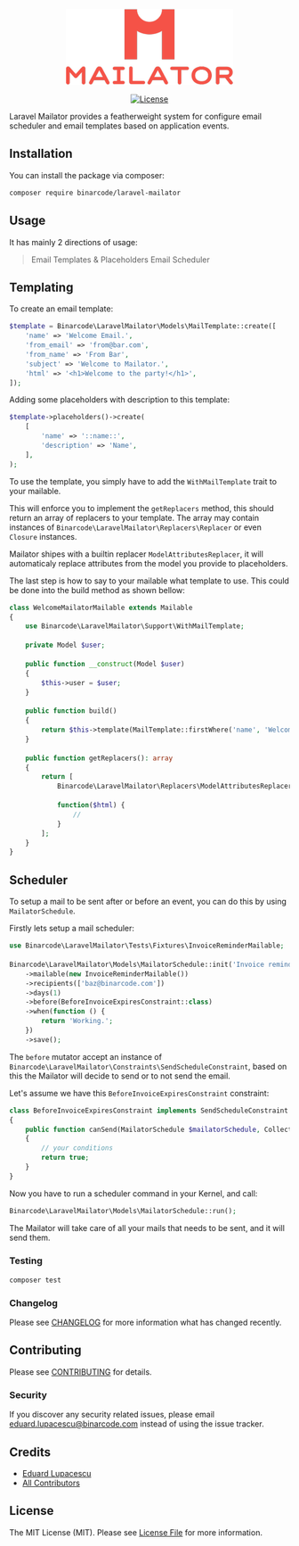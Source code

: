 <p align="center"><img src="https://github.com/BinarCode/laravel-mailator/blob/master/docs/logo.png"></p>

<p align="center">
    <a href="https://packagist.org/packages/BinarCode/larave-mailator"><img src="https://poser.pugx.org/BinarCode/larave-mailator/license.svg" alt="License"></a>
</p>

Laravel Mailator provides a featherweight system for configure email scheduler and email templates based on application events.

## Installation

You can install the package via composer:

```bash
composer require binarcode/laravel-mailator
```

## Usage

It has mainly 2 directions of usage:

> Email Templates & Placeholders
> Email Scheduler


## Templating

To create an email template:

``` php
$template = Binarcode\LaravelMailator\Models\MailTemplate::create([
    'name' => 'Welcome Email.',
    'from_email' => 'from@bar.com',
    'from_name' => 'From Bar',
    'subject' => 'Welcome to Mailator.',
    'html' => '<h1>Welcome to the party!</h1>',
]);
```

Adding some placeholders with description to this template:

```php
$template->placeholders()->create(
    [
        'name' => '::name::',
        'description' => 'Name',
    ],
);
```

To use the template, you simply have to add the `WithMailTemplate` trait to your mailable.

This will enforce you to implement the `getReplacers` method, this should return an array of replacers to your template. The array may contain instances of `Binarcode\LaravelMailator\Replacers\Replacer` or even `Closure` instances.  

Mailator shipes with a builtin replacer `ModelAttributesReplacer`, it will automaticaly replace attributes from the model you provide to placeholders.

The last step is how to say to your mailable what template to use. This could be done into the build method as shown bellow:

```php
class WelcomeMailatorMailable extends Mailable
{
    use Binarcode\LaravelMailator\Support\WithMailTemplate;
    
    private Model $user;
    
    public function __construct(Model $user)
    {
        $this->user = $user;
    }
    
    public function build()
    {
        return $this->template(MailTemplate::firstWhere('name', 'Welcome Email.'));
    }

    public function getReplacers(): array
    {
        return [
            Binarcode\LaravelMailator\Replacers\ModelAttributesReplacer::makeWithModel($this->user),

            function($html) {
                //
            }       
        ];
    }
}
```


## Scheduler

To setup a mail to be sent after or before an event, you can do this by using `MailatorSchedule`. 

Firstly lets setup a mail scheduler:

```php
use Binarcode\LaravelMailator\Tests\Fixtures\InvoiceReminderMailable;

Binarcode\LaravelMailator\Models\MailatorSchedule::init('Invoice reminder.')
    ->mailable(new InvoiceReminderMailable())
    ->recipients(['baz@binarcode.com'])
    ->days(1)
    ->before(BeforeInvoiceExpiresConstraint::class)
    ->when(function () {
        return 'Working.';
    })
    ->save();
```

The `before` mutator accept an instance of `Binarcode\LaravelMailator\Constraints\SendScheduleConstraint`, based on this the Mailator will decide to send or to not send the email.

Let's assume we have this `BeforeInvoiceExpiresConstraint` constraint:

```php
class BeforeInvoiceExpiresConstraint implements SendScheduleConstraint
{
    public function canSend(MailatorSchedule $mailatorSchedule, Collection $log): bool
    {
        // your conditions
        return true;
    }
}
```

Now you have to run a scheduler command in your Kernel, and call:

```php
Binarcode\LaravelMailator\Models\MailatorSchedule::run();
```

The Mailator will take care of all your mails that needs to be sent, and it will send them.

### Testing

``` bash
composer test
```

### Changelog

Please see [CHANGELOG](CHANGELOG.md) for more information what has changed recently.

## Contributing

Please see [CONTRIBUTING](CONTRIBUTING.md) for details.

### Security

If you discover any security related issues, please email eduard.lupacescu@binarcode.com instead of using the issue tracker.

## Credits

- [Eduard Lupacescu](https://github.com/binaryk)
- [All Contributors](../../contributors)

## License

The MIT License (MIT). Please see [License File](LICENSE.md) for more information.

